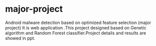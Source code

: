 # major-project
Android malware detection based on optimized feature selection (major project)
It is web application .This project designed based on Genetic algorithm and Random Forest classifier.Project details and results are showed in ppt.
